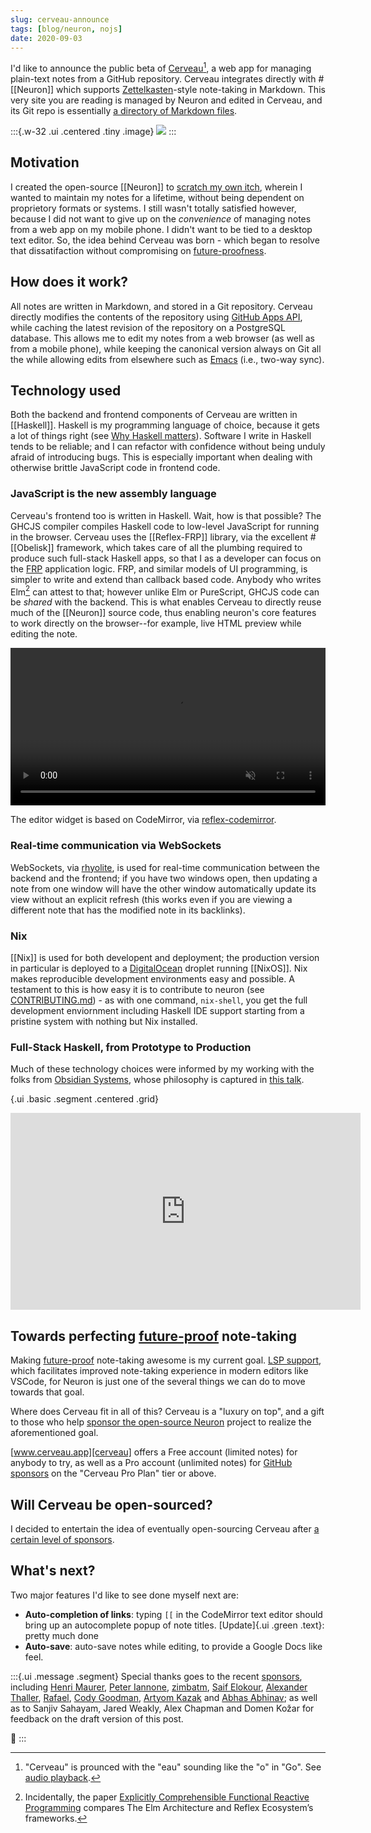 ```yaml
---
slug: cerveau-announce
tags: [blog/neuron, nojs]
date: 2020-09-03
---
```


I'd like to announce the public beta of [Cerveau][cerveau][^pronounce], a web app for managing plain-text notes from a GitHub repository. Cerveau integrates directly with #[[Neuron]] which supports [Zettelkasten](https://writingcooperative.com/zettelkasten-how-one-german-scholar-was-so-freakishly-productive-997e4e0ca125)-style note-taking in Markdown. This very site you are reading is managed by Neuron and edited in Cerveau, and its Git repo is essentially [a directory of Markdown files](https://github.com/srid/srid.ca).

[^pronounce]: "Cerveau" is prounced with the "eau" sounding like the "o" in "Go". See [audio playback](https://en.wiktionary.org/wiki/cerveau#Pronunciation).

:::{.w-32 .ui .centered .tiny .image}
[![](https://ipfs.io/ipfs/QmesjhwYQ7jMkZjbwybshJHDvvZTW5Cj36msmeCaTvsUsk?filename=2020%20cerveau-logo.svg)][cerveau]
:::

## Motivation

I created the open-source [[Neuron]] to [scratch my own itch](https://en.wiktionary.org/wiki/scratch_one%27s_own_itch), wherein I wanted to maintain my notes for a lifetime, without being dependent on proprietory formats or systems. I still wasn't totally satisfied however, because I did not want to give up on the *convenience* of managing notes from a web app on my mobile phone. I didn't want to be tied to a desktop text editor. So, the idea behind Cerveau was born - which began to resolve that dissatifaction without compromising on [future-proofness][future-proof].

## How does it work?

All notes are written in Markdown, and stored in a Git repository. Cerveau directly modifies the contents of the repository using [GitHub Apps API](https://docs.github.com/en/developers/apps), while caching the latest revision of the repository on a PostgreSQL database. This allows me to edit my notes from a web browser (as well as from a mobile phone), while keeping the canonical version always on Git all the while allowing edits from elsewhere such as [Emacs](https://github.com/felko/neuron-mode#neuron-mode) (i.e., two-way sync).

## Technology used

Both the backend and frontend components of Cerveau are written in [[Haskell]]. Haskell is my programming language of choice, because it gets a lot of things right (see [Why Haskell matters](https://wiki.haskell.org/Why_Haskell_matters)). Software I write in Haskell tends to be reliable; and I can refactor with confidence without being unduly afraid of introducing bugs. This is especially important when dealing with otherwise brittle JavaScript code in frontend code.

### JavaScript is the new assembly language

Cerveau's frontend too is written in Haskell. Wait, how is that possible? The GHCJS compiler compiles Haskell code to low-level JavaScript for running in the browser. Cerveau uses the [[Reflex-FRP]] library, via the excellent #[[Obelisk]] framework, which takes care of all the plumbing required to produce such full-stack Haskell apps, so that I as a developer can focus on the [FRP](https://www.reddit.com/r/haskell/comments/31rat9/reflex_practical_functional_reactive_programming/) application logic. FRP, and similar models of UI programming, is simpler to write and extend than callback based code. Anybody who writes Elm[^elmcomp] can attest to that; however unlike Elm or PureScript, GHCJS code can be *shared* with the backend. This is what enables Cerveau to directly reuse much of the [[Neuron]] source code, thus enabling neuron's core features to work directly on the browser--for example, live HTML preview while editing the note.

[^elmcomp]: Incidentally, the paper [Explicitly Comprehensible Functional Reactive Programming](https://futureofcoding.org/papers/comprehensible-frp/comprehensible-frp.pdf) compares The Elm Architecture and Reflex Ecosystem’s frameworks.

<video autoplay muted loop width="100%">
  <source src="https://ipfs.io/ipfs/QmbBG3KKDFFE1VdyJ5FQc7Zkd85zcxXrwA73M9NeAeWkYX?filename=2020%20cerveau-live-preview.webm" type="video/webm">
</video>

The editor widget is based on CodeMirror, via [reflex-codemirror](https://github.com/Atidot/reflex-codemirror).

### Real-time communication via WebSockets

WebSockets, via [rhyolite](https://github.com/obsidiansystems/rhyolite), is used for real-time communication between the backend and the frontend; if you have two windows open, then updating a note from one window will have the other window automatically update its view without an explicit refresh (this works even if you are viewing a different note that has the modified note in its backlinks). 

### Nix

[[Nix]] is used for both developent and deployment; the production version in particular is deployed to a [DigitalOcean](https://m.do.co/c/d19bbb4d33e8) droplet running [[NixOS]]. Nix makes reproducible development environments easy and possible. A testament to this is how easy it is to contribute to neuron (see [CONTRIBUTING.md](https://github.com/srid/neuron/blob/master/CONTRIBUTING.md)) - as with one command, `nix-shell`, you get the full development enviornment including Haskell IDE support starting from a pristine system with nothing but Nix installed.

### Full-Stack Haskell, from Prototype to Production

Much of these technology choices were informed by my working with the folks from [Obsidian Systems](https://obsidian.systems), whose philosophy is captured in [this talk](https://www.youtube.com/watch?v=riJuXDIUMA0).

{.ui .basic .segment .centered .grid}
<iframe width="560" height="315" src="https://www.youtube.com/embed/riJuXDIUMA0" frameborder="0" allow="accelerometer; autoplay; encrypted-media; gyroscope; picture-in-picture" allowfullscreen></iframe>

## Towards perfecting [future-proof] note-taking

Making [future-proof][future-proof] note-taking awesome is my current goal. [LSP support](https://github.com/srid/neuron/issues/213), which facilitates improved note-taking experience in modern editors like VSCode, for Neuron is just one of the several things we can do to move towards that goal.

Where does Cerveau fit in all of this? Cerveau is a "luxury on top", and a gift to those who help [sponsor the open-source Neuron][sponsor] project to realize the aforementioned goal. 

[www.cerveau.app][cerveau] offers a Free account (limited notes) for anybody to try, as well as a Pro account (unlimited notes) for [GitHub sponsors][sponsor] on the "Cerveau Pro Plan" tier or above.

## Will Cerveau be open-sourced?

I decided to entertain the idea of eventually open-sourcing Cerveau after [a certain level of sponsors](https://twitter.com/availablegreen/status/1291162883125137408).

## What's next?

Two major features I'd like to see done myself next are:

* **Auto-completion of links**: typing `[[` in the CodeMirror text editor should bring up an autocomplete popup of note titles. [Update]{.ui .green .text}: pretty much done
* **Auto-save**: auto-save notes while editing, to provide a Google Docs like feel.

:::{.ui .message .segment}
Special thanks goes to the recent [sponsors][sponsor], including
 [Henri Maurer](https://github.com/hmaurer),
 [Peter Iannone](https://github.com/piannone), 
 [zimbatm](https://github.com/zimbatm),
 [Saif Elokour](https://github.com/saifelokour),
 [Alexander Thaller](https://github.com/AlexanderThaller),
 [Rafael](https://github.com/netstx),
 [Cody Goodman](https://github.com/codygman),
 [Artyom Kazak](https://github.com/neongreen) and
 [Abhas Abhinav](https://github.com/abhas); as well as to Sanjiv Sahayam, Jared Weakly, Alex Chapman and Domen Kožar for feedback on the draft version of this post.

💖
:::

[cerveau]: https://www.cerveau.app
[sponsor]: https://github.com/sponsors/srid
[future-proof]: https://neuron.zettel.page/6f0f0bcc.html
